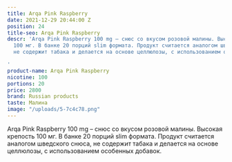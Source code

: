 ```yaml
---
title: Arqa Pink Raspberry
date: 2021-12-29 20:44:00 Z
position: 24
title-seo: Arqa Pink Raspberry
descr: 'Arqa Pink Raspberry 100 mg – снюс со вкусом розовой малины. Высокая крепость
  100 мг. В банке 20 порций slim формата. Продукт считается аналогом шведского снюса,
  не содержит табака и делается на основе целлюлозы, с использованием особенных добавок.

'
product-name: Arqa Pink Raspberry
nicotine: 100
portions: 20
price: 2800
brand: Russian products
taste: Малина
image: "/uploads/5-7c4c78.png"
---
```


Arqa Pink Raspberry 100 mg – снюс со вкусом розовой малины. Высокая крепость 100 мг. В банке 20 порций slim формата. Продукт считается аналогом шведского снюса, не содержит табака и делается на основе целлюлозы, с использованием особенных добавок.

